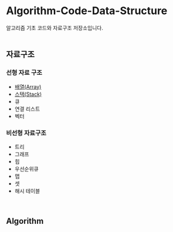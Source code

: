 # Algorithm-Code-Data-Structure
알고리즘 기초 코드와 자료구조 저장소입니다.    
</br>

## 자료구조
### 선형 자료 구조
* <a href="자료구조/Array.md">배열(Array)</a>
* <a href="자료구조/Stack.md">스택(Stack)</a>
* 큐
* 연결 리스트
* 벡터
### 비선형 자료구조
* 트리
* 그래프
* 힙
* 우선순위큐
* 맵
* 셋
* 해시 테이블
</br>

## Algorithm
